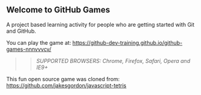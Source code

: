 ## Welcome to GitHub Games

A project based learning activity for people who are getting started with Git and GitHub.

You can play the game at: https://github-dev-training.github.io/github-games-nnnvvvcv/

>> _*SUPPORTED BROWSERS*: Chrome, Firefox, Safari, Opera and IE9+_

This fun open source game was cloned from: https://github.com/jakesgordon/javascript-tetris
